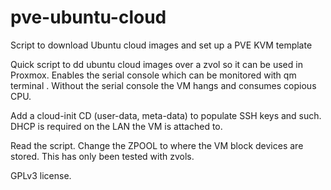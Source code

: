 # pve-ubuntu-cloud
Script to download Ubuntu cloud images and set up a PVE KVM template

Quick script to dd ubuntu cloud images over a zvol so it can be used in Proxmox. Enables the serial console which can be monitored with qm terminal <vmid>. Without the serial console the VM hangs and consumes copious CPU.

Add a cloud-init CD (user-data, meta-data) to populate SSH keys and such. DHCP is required on the LAN the VM is attached to.

Read the script. Change the ZPOOL to where the VM block devices are stored. This has only been tested with zvols.

GPLv3 license.
